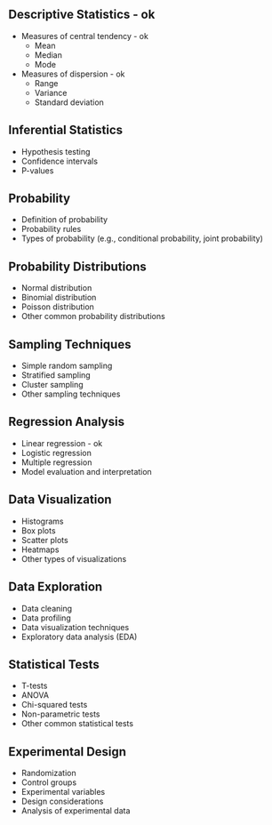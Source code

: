 ## Descriptive Statistics - ok
- Measures of central tendency - ok
  - Mean
  - Median
  - Mode
- Measures of dispersion - ok
  - Range
  - Variance
  - Standard deviation

## Inferential Statistics
- Hypothesis testing
- Confidence intervals
- P-values

## Probability
- Definition of probability
- Probability rules
- Types of probability (e.g., conditional probability, joint probability)

## Probability Distributions
- Normal distribution
- Binomial distribution
- Poisson distribution
- Other common probability distributions

## Sampling Techniques
- Simple random sampling
- Stratified sampling
- Cluster sampling
- Other sampling techniques

## Regression Analysis
- Linear regression - ok
- Logistic regression
- Multiple regression
- Model evaluation and interpretation

## Data Visualization
- Histograms
- Box plots
- Scatter plots
- Heatmaps
- Other types of visualizations

## Data Exploration
- Data cleaning
- Data profiling
- Data visualization techniques
- Exploratory data analysis (EDA)

## Statistical Tests
- T-tests
- ANOVA
- Chi-squared tests
- Non-parametric tests
- Other common statistical tests

## Experimental Design
- Randomization
- Control groups
- Experimental variables
- Design considerations
- Analysis of experimental data
